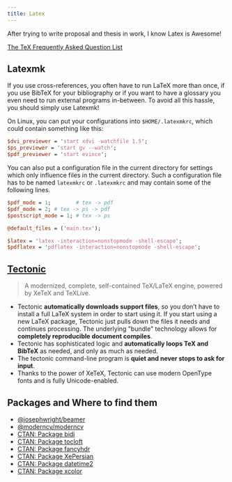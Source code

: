 ```yaml
---
title: Latex
---
```


After trying to write proposal and thesis in work, I know Latex is Awesome!

[The TeX Frequently Asked Question List](https://texfaq.org/)

## Latexmk

If you use cross-references, you often have to run LaTeX more than once,
if you use BibTeX for your bibliography or if you want to have a glossary you even need to run external
programs in-between. To avoid all this hassle, you should simply use Latexmk!

On Linux, you can put your configurations into `$HOME/.latexmkrc`,
which could contain something like this:

```perl
$dvi_previewer = 'start xdvi -watchfile 1.5';
$ps_previewer = 'start gv --watch';
$pdf_previewer = 'start evince';
```

You can also put a configuration file in the current directory for settings which only influence
files in the current directory. Such a configuration file has to be
named `latexmkrc` or `.latexmkrc` and may contain some of the following lines.

```perl
$pdf_mode = 1;        # tex -> pdf
$pdf_mode = 2; # tex -> ps -> pdf
$postscript_mode = 1; # tex -> ps

@default_files = ('main.tex');

$latex = 'latex -interaction=nonstopmode -shell-escape';
$pdflatex = 'pdflatex -interaction=nonstopmode -shell-escape';
```

## [Tectonic](https://github.com/tectonic-typesetting/tectonic)

> A modernized, complete, self-contained TeX/LaTeX engine, powered by XeTeX and TeXLive.

- Tectonic **automatically downloads support files**, so you don’t have to install a full LaTeX system in
  order to start using it. If you start using a new LaTeX package, Tectonic just pulls down the files it needs and
  continues processing. The underlying "bundle" technology allows for **completely reproducible document compiles**.
- Tectonic has sophisticated logic and **automatically loops TeX and BibTeX** as needed, and only as much as needed.
- The tectonic command-line program is **quiet and never stops to ask for input**.
- Thanks to the power of XeTeX, Tectonic can use modern OpenType fonts and is fully Unicode-enabled.

## Packages and Where to find them

- [@josephwright/beamer](https://github.com/josephwright/beamer)
- [@moderncv/moderncv](https://github.com/moderncv/moderncv)
- [CTAN: Package bidi](https://ctan.org/pkg/bidi)
- [CTAN: Package tocloft](https://ctan.org/pkg/tocloft)
- [CTAN: Package fancyhdr](https://ctan.org/pkg/fancyhdr)
- [CTAN: Package XePersian](https://ctan.org/pkg/xepersian)
- [CTAN: Package datetime2](https://ctan.org/pkg/datetime2)
- [CTAN: Package xcolor](https://ctan.org/pkg/xcolor)
